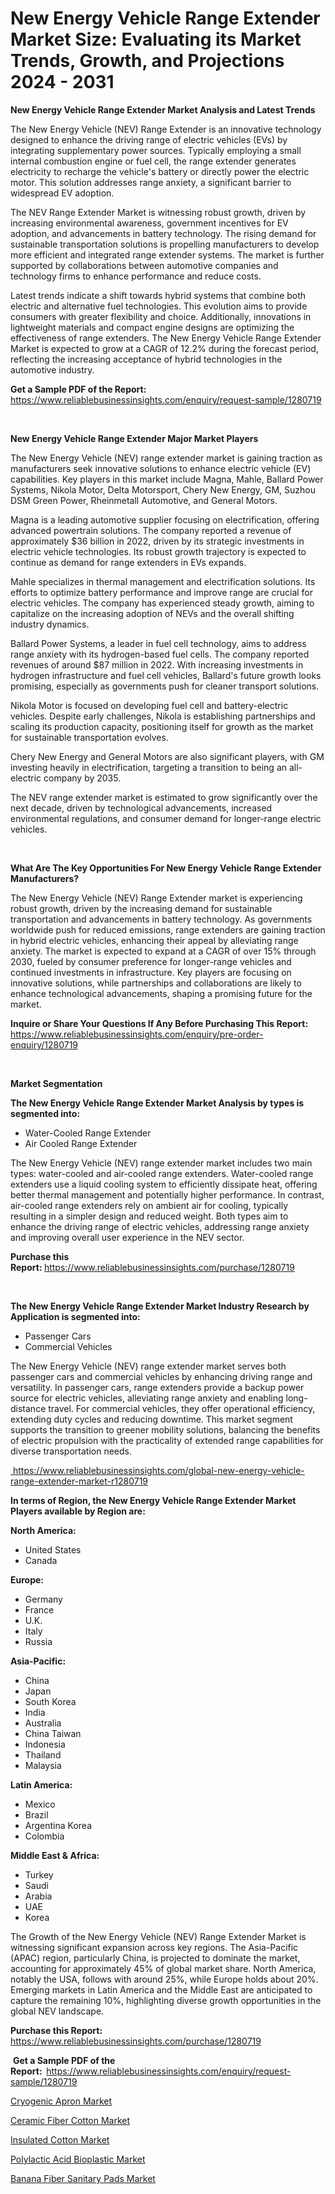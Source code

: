 <p><h1>New Energy Vehicle Range Extender Market Size: Evaluating its Market Trends, Growth, and Projections 2024 - 2031</h1></p><p><strong>New Energy Vehicle Range Extender Market Analysis and Latest Trends</strong></p>
<p><p>The New Energy Vehicle (NEV) Range Extender is an innovative technology designed to enhance the driving range of electric vehicles (EVs) by integrating supplementary power sources. Typically employing a small internal combustion engine or fuel cell, the range extender generates electricity to recharge the vehicle's battery or directly power the electric motor. This solution addresses range anxiety, a significant barrier to widespread EV adoption.</p><p>The NEV Range Extender Market is witnessing robust growth, driven by increasing environmental awareness, government incentives for EV adoption, and advancements in battery technology. The rising demand for sustainable transportation solutions is propelling manufacturers to develop more efficient and integrated range extender systems. The market is further supported by collaborations between automotive companies and technology firms to enhance performance and reduce costs.</p><p>Latest trends indicate a shift towards hybrid systems that combine both electric and alternative fuel technologies. This evolution aims to provide consumers with greater flexibility and choice. Additionally, innovations in lightweight materials and compact engine designs are optimizing the effectiveness of range extenders. The New Energy Vehicle Range Extender Market is expected to grow at a CAGR of 12.2% during the forecast period, reflecting the increasing acceptance of hybrid technologies in the automotive industry.</p></p>
<p><strong>Get a Sample PDF of the Report:&nbsp;</strong> <a href="https://www.reliablebusinessinsights.com/enquiry/request-sample/1280719?utm_campaign=1674&utm_medium=2&utm_source=Github&utm_content=ia&utm_term=10122024&utm_id=new-energy-vehicle-range-extender">https://www.reliablebusinessinsights.com/enquiry/request-sample/1280719</a></p>
<p>&nbsp;</p>
<p><strong>New Energy Vehicle Range Extender Major Market Players</strong></p>
<p><p>The New Energy Vehicle (NEV) range extender market is gaining traction as manufacturers seek innovative solutions to enhance electric vehicle (EV) capabilities. Key players in this market include Magna, Mahle, Ballard Power Systems, Nikola Motor, Delta Motorsport, Chery New Energy, GM, Suzhou DSM Green Power, Rheinmetall Automotive, and General Motors.</p><p>Magna is a leading automotive supplier focusing on electrification, offering advanced powertrain solutions. The company reported a revenue of approximately $36 billion in 2022, driven by its strategic investments in electric vehicle technologies. Its robust growth trajectory is expected to continue as demand for range extenders in EVs expands.</p><p>Mahle specializes in thermal management and electrification solutions. Its efforts to optimize battery performance and improve range are crucial for electric vehicles. The company has experienced steady growth, aiming to capitalize on the increasing adoption of NEVs and the overall shifting industry dynamics.</p><p>Ballard Power Systems, a leader in fuel cell technology, aims to address range anxiety with its hydrogen-based fuel cells. The company reported revenues of around $87 million in 2022. With increasing investments in hydrogen infrastructure and fuel cell vehicles, Ballard's future growth looks promising, especially as governments push for cleaner transport solutions.</p><p>Nikola Motor is focused on developing fuel cell and battery-electric vehicles. Despite early challenges, Nikola is establishing partnerships and scaling its production capacity, positioning itself for growth as the market for sustainable transportation evolves.</p><p>Chery New Energy and General Motors are also significant players, with GM investing heavily in electrification, targeting a transition to being an all-electric company by 2035.</p><p>The NEV range extender market is estimated to grow significantly over the next decade, driven by technological advancements, increased environmental regulations, and consumer demand for longer-range electric vehicles.</p></p>
<p>&nbsp;</p>
<p><strong>What Are The Key Opportunities For New Energy Vehicle Range Extender Manufacturers?</strong></p>
<p><p>The New Energy Vehicle (NEV) Range Extender market is experiencing robust growth, driven by the increasing demand for sustainable transportation and advancements in battery technology. As governments worldwide push for reduced emissions, range extenders are gaining traction in hybrid electric vehicles, enhancing their appeal by alleviating range anxiety. The market is expected to expand at a CAGR of over 15% through 2030, fueled by consumer preference for longer-range vehicles and continued investments in infrastructure. Key players are focusing on innovative solutions, while partnerships and collaborations are likely to enhance technological advancements, shaping a promising future for the market.</p></p>
<p><strong>Inquire or Share Your Questions If Any Before Purchasing This Report:</strong> <a href="https://www.reliablebusinessinsights.com/enquiry/pre-order-enquiry/1280719?utm_campaign=1674&utm_medium=2&utm_source=Github&utm_content=ia&utm_term=10122024&utm_id=new-energy-vehicle-range-extender">https://www.reliablebusinessinsights.com/enquiry/pre-order-enquiry/1280719</a></p>
<p>&nbsp;</p>
<p><strong>Market Segmentation</strong></p>
<p><strong>The New Energy Vehicle Range Extender Market Analysis by types is segmented into:</strong></p>
<p><ul><li>Water-Cooled Range Extender</li><li>Air Cooled Range Extender</li></ul></p>
<p><p>The New Energy Vehicle (NEV) range extender market includes two main types: water-cooled and air-cooled range extenders. Water-cooled range extenders use a liquid cooling system to efficiently dissipate heat, offering better thermal management and potentially higher performance. In contrast, air-cooled range extenders rely on ambient air for cooling, typically resulting in a simpler design and reduced weight. Both types aim to enhance the driving range of electric vehicles, addressing range anxiety and improving overall user experience in the NEV sector.</p></p>
<p><strong>Purchase this Report:&nbsp;</strong><a href="https://www.reliablebusinessinsights.com/purchase/1280719?utm_campaign=1674&utm_medium=2&utm_source=Github&utm_content=ia&utm_term=10122024&utm_id=new-energy-vehicle-range-extender">https://www.reliablebusinessinsights.com/purchase/1280719</a></p>
<p>&nbsp;</p>
<p><strong>The New Energy Vehicle Range Extender Market Industry Research by Application is segmented into:</strong></p>
<p><ul><li>Passenger Cars</li><li>Commercial Vehicles</li></ul></p>
<p><p>The New Energy Vehicle (NEV) range extender market serves both passenger cars and commercial vehicles by enhancing driving range and versatility. In passenger cars, range extenders provide a backup power source for electric vehicles, alleviating range anxiety and enabling long-distance travel. For commercial vehicles, they offer operational efficiency, extending duty cycles and reducing downtime. This market segment supports the transition to greener mobility solutions, balancing the benefits of electric propulsion with the practicality of extended range capabilities for diverse transportation needs.</p></p>
<p><a href="https://www.reliablebusinessinsights.com/global-new-energy-vehicle-range-extender-market-r1280719?utm_campaign=1674&utm_medium=2&utm_source=Github&utm_content=ia&utm_term=10122024&utm_id=new-energy-vehicle-range-extender">&nbsp;https://www.reliablebusinessinsights.com/global-new-energy-vehicle-range-extender-market-r1280719</a></p>
<p><strong>In terms of Region, the New Energy Vehicle Range Extender Market Players available by Region are:</strong></p>
<p>
    <p> <strong> North America: </strong>
        <ul>
            <li>United States</li>
            <li>Canada</li>
        </ul>
        </p> 
    <p> <strong> Europe: </strong>
        <ul>
            <li>Germany</li>
            <li>France</li>
            <li>U.K.</li>
            <li>Italy</li>
            <li>Russia</li>
        </ul>
        </p> 
    <p> <strong> Asia-Pacific: </strong>
        <ul>
            <li>China</li>
            <li>Japan</li>
            <li>South Korea</li>
            <li>India</li>
            <li>Australia</li>
            <li>China Taiwan</li>
            <li>Indonesia</li>
            <li>Thailand</li>
            <li>Malaysia</li>
        </ul>
        </p> 
    <p> <strong> Latin America: </strong>
        <ul>
            <li>Mexico</li>
            <li>Brazil</li>
            <li>Argentina Korea</li>
            <li>Colombia</li>
        </ul>
        </p> 
    <p> <strong> Middle East & Africa: </strong>
        <ul>
            <li>Turkey</li>
            <li>Saudi</li>
            <li>Arabia</li>
            <li>UAE</li>
            <li>Korea</li>
        </ul>
    </p>
    </p>
<p><p>The Growth of the New Energy Vehicle (NEV) Range Extender Market is witnessing significant expansion across key regions. The Asia-Pacific (APAC) region, particularly China, is projected to dominate the market, accounting for approximately 45% of global market share. North America, notably the USA, follows with around 25%, while Europe holds about 20%. Emerging markets in Latin America and the Middle East are anticipated to capture the remaining 10%, highlighting diverse growth opportunities in the global NEV landscape.</p></p>
<p><strong>Purchase this Report: </strong><a href="https://www.reliablebusinessinsights.com/purchase/1280719?utm_campaign=1674&utm_medium=2&utm_source=Github&utm_content=ia&utm_term=10122024&utm_id=new-energy-vehicle-range-extender">https://www.reliablebusinessinsights.com/purchase/1280719</a></p>
<p>&nbsp;<strong>Get a Sample PDF of the Report:&nbsp;&nbsp;</strong><a href="https://www.reliablebusinessinsights.com/enquiry/request-sample/1280719?utm_campaign=1674&utm_medium=2&utm_source=Github&utm_content=ia&utm_term=10122024&utm_id=new-energy-vehicle-range-extender">https://www.reliablebusinessinsights.com/enquiry/request-sample/1280719</a></p>
<p><strong></strong></p>
<p><p><a href="https://www.linkedin.com/pulse/c-hannibex-sqmmf?utm_campaign=1674&utm_medium=2&utm_source=Github&utm_content=ia&utm_term=10122024&utm_id=new-energy-vehicle-range-extender">Cryogenic Apron Market</a></p><p><a href="https://www.linkedin.com/pulse/c-hannibex-sqmmf?utm_campaign=1674&utm_medium=2&utm_source=Github&utm_content=ia&utm_term=10122024&utm_id=new-energy-vehicle-range-extender">Ceramic Fiber Cotton Market</a></p><p><a href="https://www.linkedin.com/pulse/c-hannibex-sqmmf?utm_campaign=1674&utm_medium=2&utm_source=Github&utm_content=ia&utm_term=10122024&utm_id=new-energy-vehicle-range-extender">Insulated Cotton Market</a></p><p><a href="https://www.linkedin.com/pulse/polylactic-acid-bioplastic-industry-forecast-future-growth-valuation-4lltc?utm_campaign=1674&utm_medium=2&utm_source=Github&utm_content=ia&utm_term=10122024&utm_id=new-energy-vehicle-range-extender">Polylactic Acid Bioplastic Market</a></p><p><a href="https://www.linkedin.com/pulse/c-hannibex-sqmmf?utm_campaign=1674&utm_medium=2&utm_source=Github&utm_content=ia&utm_term=10122024&utm_id=new-energy-vehicle-range-extender">Banana Fiber Sanitary Pads Market</a></p></p>